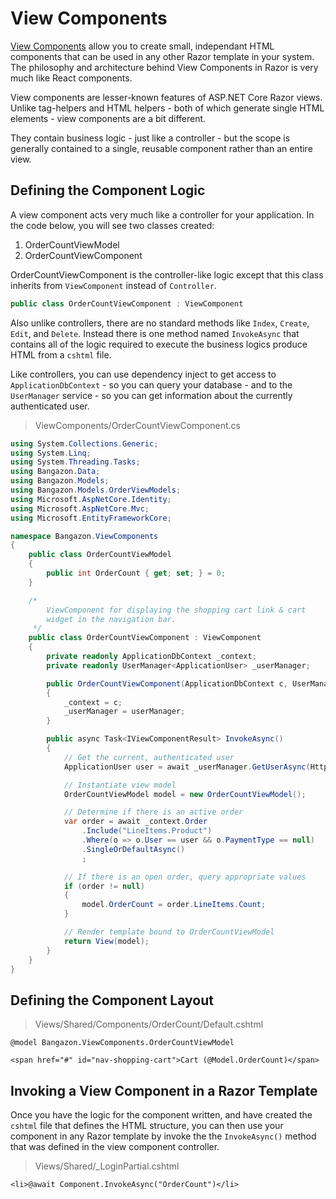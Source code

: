 # View Components

[View Components](https://docs.microsoft.com/en-us/aspnet/core/mvc/views/view-components?view=aspnetcore-3.0) allow you to create small, independant HTML components that can be used in any other Razor template in your system. The philosophy and architecture behind View Components in Razor is very much like React components.

View components are lesser-known features of ASP.NET Core Razor views. Unlike tag-helpers and HTML helpers - both of which generate single HTML elements - view components are a bit different.

They contain business logic - just like a controller - but the scope is generally contained to a single, reusable component rather than an entire view.

## Defining the Component Logic

A view component acts very much like a controller for your application. In the code below, you will see two classes created:

1. OrderCountViewModel
1. OrderCountViewComponent

OrderCountViewComponent is the controller-like logic except that this class inherits from `ViewComponent` instead of `Controller`.

```cs
public class OrderCountViewComponent : ViewComponent
```

Also unlike controllers, there are no standard methods like `Index`, `Create`, `Edit`, and `Delete`. Instead there is one method named `InvokeAsync` that contains all of the logic required to execute the business logics produce HTML from a `cshtml` file.

Like controllers, you can use dependency inject to get access to `ApplicationDbContext` - so you can query your database - and to the `UserManager` service - so you can get information about the currently authenticated user.

> ViewComponents/OrderCountViewComponent.cs

```cs
using System.Collections.Generic;
using System.Linq;
using System.Threading.Tasks;
using Bangazon.Data;
using Bangazon.Models;
using Bangazon.Models.OrderViewModels;
using Microsoft.AspNetCore.Identity;
using Microsoft.AspNetCore.Mvc;
using Microsoft.EntityFrameworkCore;

namespace Bangazon.ViewComponents
{
    public class OrderCountViewModel
    {
        public int OrderCount { get; set; } = 0;
    }

    /*
        ViewComponent for displaying the shopping cart link & cart
        widget in the navigation bar.
     */
    public class OrderCountViewComponent : ViewComponent
    {
        private readonly ApplicationDbContext _context;
        private readonly UserManager<ApplicationUser> _userManager;

        public OrderCountViewComponent(ApplicationDbContext c, UserManager<ApplicationUser> userManager)
        {
            _context = c;
            _userManager = userManager;
        }

        public async Task<IViewComponentResult> InvokeAsync()
        {
            // Get the current, authenticated user
            ApplicationUser user = await _userManager.GetUserAsync(HttpContext.User);

            // Instantiate view model
            OrderCountViewModel model = new OrderCountViewModel();

            // Determine if there is an active order
            var order = await _context.Order
                .Include("LineItems.Product")
                .Where(o => o.User == user && o.PaymentType == null)
                .SingleOrDefaultAsync()
                ;

            // If there is an open order, query appropriate values
            if (order != null)
            {
                model.OrderCount = order.LineItems.Count;
            }

            // Render template bound to OrderCountViewModel
            return View(model);
        }
    }
}
```


## Defining the Component Layout

> Views/Shared/Components/OrderCount/Default.cshtml

```html+razor
@model Bangazon.ViewComponents.OrderCountViewModel

<span href="#" id="nav-shopping-cart">Cart (@Model.OrderCount)</span>
```

## Invoking a View Component in a Razor Template

Once you have the logic for the component written, and have created the `cshtml` file that defines the HTML structure, you can then use your component in any Razor template by invoke the the `InvokeAsync()` method that was defined in the view component controller.

> Views/Shared/_LoginPartial.cshtml

```html+razor
<li>@await Component.InvokeAsync("OrderCount")</li>
```
